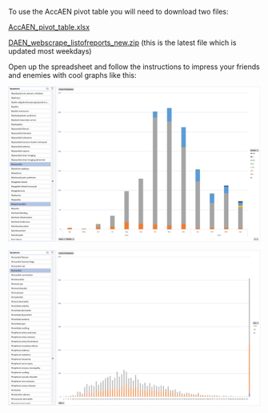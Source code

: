 To use the AccAEN pivot table you will need to download two files:

[AccAEN_pivot_table.xlsx](../data/AccAEN_pivot_table.xlsx)

[DAEN_webscrape_listofreports_new.zip](../data/DAEN_webscrape_listofreports_new.zip) (this is the latest file which is updated most weekdays)

Open up the spreadsheet and follow the instructions to impress your friends and enemies with cool graphs like this:

![AccAEN_pivot_table_eg01](../graphs/AccAEN_pivot_table_eg01.png)

![AccAEN_pivot_table_eg02](../graphs/AccAEN_pivot_table_eg02.png)
